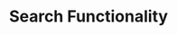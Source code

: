 ---
title: Search Functionality

archived_page: no
archived_page_text:
link_to_archived_designs: "/concepts/archived-search-functionality"
link_to_active_designs:

category: "Search:"

headline: Search Functionality

copy:
  - text: Below are some options on how we could implement search. Please take a look at each option and tell us what you think about the functionality in the discussion section below the option.

discussion_title: "Discussion suggestions:"

discussion_bullet_points:
- Are there additional fields or filters that you would like added?
- Are there fields or filters that are not important to you?
- Is there one option that makes search easier?

tabs_required: yes

tabs:
  - title: Advanced Search
    url_hash: "#!advanced-search"
    archived_text:
    description: "Key Feature:"
    features:
      - description: This option makes all searchable fields available in one form. Select multiple filters, such as Spending Type, Fiscal Year, Agency, Place of Performance and Contractor Type.
    disclaimer_text:
    image: /assets/img/adv_search.png
    image_alt_text: The advanced search feature allows users to create a search query by filling in a form which specifies exactly what data to return.
    below_image_content: What do you think of the Advanced Search option?
    disqus_key: search_functionality_advanced_search
  - title: Search Builder
    url_hash: "#!search-builder"
    archived_text:
    description: "Key Feature:"
    features:
      - description: This option is a simple interface that gives you the opportunity to build your own search using selections from the drop down menu.
    disclaimer_text:
    image: /assets/img/search_builder.png
    image_alt_text: The search builder feature allows the user to construct a search query using dropdown menus to include specific search filters.
    below_image_content: What do you think of the Search Builder option?
    disqus_key: search_functionality_search_builder
  - title: SQL Search
    url_hash: "#!sql-search"
    archived_text:
    description: "Key Feature:"
    features:
      - description: This option gives you the ability to search the database using SQL queries.
    disclaimer_text:
    image: /assets/img/sql_search.png
    image_alt_text: The SQL search feature provides a terminal style interface and the ability to search using structured query language (SQL).
    below_image_content: What do you think of the SQL Search option?
    disqus_key: search_functionality_sql_search

no_tabs:
  - archived_text:
    description:
    features:
      - description:
    disclaimer_text:
    image:
    image_alt_text:
    below_image_content:
    disqus_key:

---